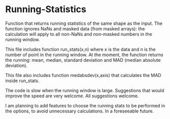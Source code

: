 Running-Statistics
==================

Function that returns running statistics of the same shape as the input. 
The function ignores NaNs and masked data (from masked arrays): the calculation will apply to all non-NaNs and non-masked numbers in the running window.

This file includes function run_stats(x,n) where x is the data and n is the number of point in the running window.
At the moment, the function returns the running: mean, median, standard deviation and MAD (median absolute deviation). 

This file also includes function medabsdev(x,axis) that calculates the MAD inside run_stats.

The code is slow when the running window is large. Suggestions that would improve the speed are very welcome. All suggestions welcome.

I am planning to add features to choose the running stats to be performed in the options, to avoid unnecessary calculations. In a foreseeable future.

